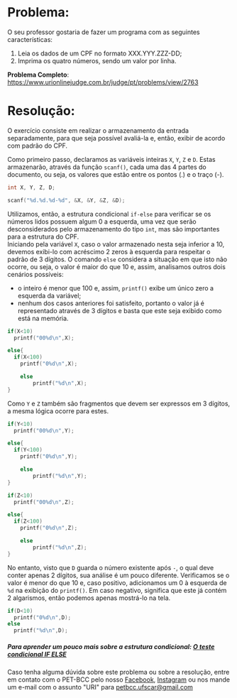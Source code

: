 # Problema:
O seu professor gostaria de fazer um programa com as seguintes características:

1. Leia os dados de um CPF no formato XXX.YYY.ZZZ-DD;
2. Imprima os quatro números, sendo um valor por linha.

**Problema Completo**: https://www.urionlinejudge.com.br/judge/pt/problems/view/2763


# Resolução:
O exercício consiste em realizar o armazenamento da entrada separadamente, para que seja possível avaliá-la e, então, exibir de acordo com padrão do CPF.  

Como primeiro passo, declaramos as variáveis inteiras `X`, `Y`, `Z` e `D`. Estas armazenarão, através da função `scanf()`, cada uma das 4 partes do documento, ou seja, os valores que estão entre os pontos (.) e o traço (-).  

```c
int X, Y, Z, D;

scanf("%d.%d.%d-%d", &X, &Y, &Z, &D);
```  

Utilizamos, então, a estrutura condicional `if-else` para verificar se os números lidos possuem algum 0 a esquerda, uma vez que serão desconsiderados pelo armazenamento do tipo `int`, mas são importantes para a estrutura do CPF.  
Iniciando pela variável `X`, caso o valor armazenado nesta seja inferior a 10, devemos exibi-lo com acréscimo 2 zeros à esquerda para respeitar o padrão de 3 dígitos. O comando `else` considera a situação em que isto não ocorre, ou seja, o valor é maior do que 10 e, assim, analisamos outros dois cenários possíveis:  
* o inteiro é menor que 100 e, assim, `printf()` exibe um único zero a esquerda da variável;
* nenhum dos casos anteriores foi satisfeito, portanto o valor já é representado através de 3 dígitos e basta que este seja exibido como está na memória.  

```c
if(X<10)
  printf("00%d\n",X);

else{
  if(X<100)
    printf("0%d\n",X);

	else
		printf("%d\n",X);
}
```  

Como `Y` e `Z` também são fragmentos que devem ser expressos em 3 dígitos, a mesma lógica ocorre para estes.  

```c
if(Y<10)
  printf("00%d\n",Y);

else{
  if(Y<100)
    printf("0%d\n",Y);

	else
		printf("%d\n",Y);
}
```  

```c
if(Z<10)
  printf("00%d\n",Z);

else{
  if(Z<100)
    printf("0%d\n",Z);

	else
		printf("%d\n",Z);
}
```  

No entanto, visto que `D` guarda o número existente após `-`, o qual deve conter apenas 2 dígitos, sua análise é um pouco diferente. Verificamos se o valor é menor do que 10 e, caso positivo, adicionamos um 0 à esquerda de `%d` na exibição do `printf()`. Em caso negativo, significa que este já contém 2 algarismos, então podemos apenas mostrá-lo na tela.  

```c
if(D<10)
  printf("0%d\n",D);
else
  printf("%d\n",D);
```


##### Para aprender um pouco mais sobre a estrutura condicional: [O teste condicional IF ELSE](https://www.cprogressivo.net/2013/01/O-testecondicional-IF-ELSE.html)  

Caso tenha alguma dúvida sobre este problema ou sobre a resolução, entre em contato com o PET-BCC pelo nosso [Facebook](https://www.facebook.com/petbcc/), [Instagram](https://www.instagram.com/petbcc.ufscar/) ou nos mande um e-mail com o assunto "URI" para  petbcc.ufscar@gmail.com
